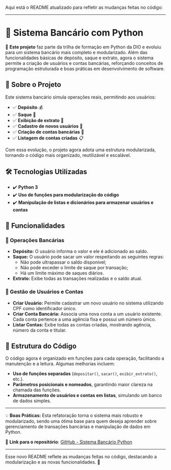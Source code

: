 Aqui está o README atualizado para refletir as mudanças feitas no código:  

---

# 📌 Sistema Bancário com Python  

🚀 **Este projeto** faz parte da trilha de formação em Python da DIO e evoluiu para um sistema bancário mais completo e modularizado. Além das funcionalidades básicas de depósito, saque e extrato, agora o sistema permite a criação de usuários e contas bancárias, reforçando conceitos de programação estruturada e boas práticas em desenvolvimento de software.  

## 📖 Sobre o Projeto  

Este sistema bancário simula operações reais, permitindo aos usuários:  

- ✅ **Depósito** 💰  
- ✅ **Saque** 💸  
- ✅ **Exibição de extrato** 📜  
- ✅ **Cadastro de novos usuários** 👤  
- ✅ **Criação de contas bancárias** 🏦  
- ✅ **Listagem de contas criadas** 📋  

Com essa evolução, o projeto agora adota uma estrutura modularizada, tornando o código mais organizado, reutilizável e escalável.  

## 🛠️ Tecnologias Utilizadas  

- ✔️ **Python 3**  
- ✔️ **Uso de funções para modularização do código**  
- ✔️ **Manipulação de listas e dicionários para armazenar usuários e contas**  

## 📌 Funcionalidades  

### **🏦 Operações Bancárias**  
- **Depósito:** O usuário informa o valor e ele é adicionado ao saldo.  
- **Saque:** O usuário pode sacar um valor respeitando as seguintes regras:  
  - Não pode ultrapassar o saldo disponível;  
  - Não pode exceder o limite de saque por transação;  
  - Há um limite máximo de saques diários.  
- **Extrato:** Exibe todas as transações realizadas e o saldo atual.  

### **👥 Gestão de Usuários e Contas**  
- **Criar Usuário:** Permite cadastrar um novo usuário no sistema utilizando CPF como identificador único.  
- **Criar Conta Bancária:** Associa uma nova conta a um usuário existente. Cada conta pertence a uma agência fixa e possui um número único.  
- **Listar Contas:** Exibe todas as contas criadas, mostrando agência, número da conta e titular.  

## 📌 Estrutura do Código  

O código agora é organizado em funções para cada operação, facilitando a manutenção e a leitura. Algumas melhorias incluem:  

- **Uso de funções separadas** (`depositar()`, `sacar()`, `exibir_extrato()`, etc.).  
- **Parâmetros posicionais e nomeados**, garantindo maior clareza na chamada das funções.  
- **Armazenamento de usuários e contas em listas**, simulando um banco de dados simples.  

---

💡 **Boas Práticas:** Esta refatoração torna o sistema mais robusto e modularizado, sendo uma ótima base para quem deseja aprender sobre gerenciamento de transações bancárias e manipulação de dados em Python.  

🔗 **Link para o repositório**: [GitHub - Sistema Bancário Python](https://github.com/lucassiqueiraa/DesafioSistemaBancario)  

---

Esse novo README reflete as mudanças feitas no código, destacando a modularização e as novas funcionalidades. 🚀